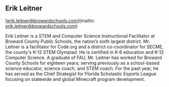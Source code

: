 ## Erik Leitner[erik.leitner@browardschools.com](mailto: erik.leitner@browardschools.com)Erik Leitner is a STEM and Computer Science Instructional Facilitator at Broward County Public Schools, the nation’s sixth largest district. Mr. Leitner is a facilitator for Code.org and a district co-coordinator for SECME, the county's K-12 STEM Olympiad. He is certified in K-6 education and K-12 Computer Science.  A graduate of FAU, Mr. Leitner has worked for Broward County Schools for eighteen years; serving previously as a school-based science educator, science coach, and STEM coach.  For the past year, he has served as the Chief Strategist for Florida Scholastic Esports League focusing on statewide and global Minecraft program development. 